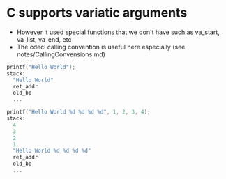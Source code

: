 # C supports variatic arguments
- However it used special functions that we don't have such as va_start, va_list, va_end, etc
- The cdecl calling convention is useful here especially (see notes/CallingConvensions.md)

```c
printf("Hello World");
stack:
  "Hello World"
  ret_addr
  old_bp
  ...

printf("Hello World %d %d %d %d", 1, 2, 3, 4);
stack:
  4
  3
  2
  1
  "Hello World %d %d %d %d"
  ret_addr
  old_bp
  ...
```

